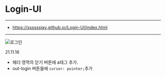 # Login-UI
___
* https://ssssssjay.github.io/Login-UI/index.html
___
![로그인](https://user-images.githubusercontent.com/48425930/141776965-84d63641-38bd-4ca3-99df-012406edbf8a.gif)

21.11.16
* 헤더 영역의 닫기 버튼에 a태그 추가.
* out-login 버튼들에 `cursor: pointer;`추가
